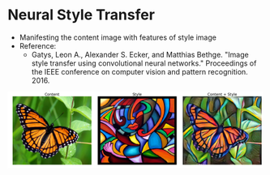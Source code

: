 # Neural Style Transfer
- Manifesting the content image with features of style image
- Reference:
  - Gatys, Leon A., Alexander S. Ecker, and Matthias Bethge. "Image style transfer using convolutional neural networks." Proceedings of the IEEE conference on computer vision and pattern recognition. 2016.
  
</a>
<p align="center">
    <img src="https://github.com/annabond1001/neural-style-transfer/blob/master/demo.jpg?raw=true", width="950">
</p>
